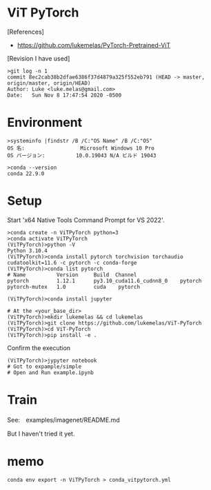 # ViT PyTorch
[References]

- https://github.com/lukemelas/PyTorch-Pretrained-ViT

[Revision I have used]
```
>git log -n 1
commit 8ec2cab38b2dfae6386f37d4879a325f552eb791 (HEAD -> master, origin/master, origin/HEAD)
Author: Luke <luke.melas@gmail.com>
Date:   Sun Nov 8 17:47:54 2020 -0500
```

# Environment
```
>systeminfo |findstr /B /C:"OS Name" /B /C:"OS"
OS 名:                  Microsoft Windows 10 Pro
OS バージョン:          10.0.19043 N/A ビルド 19043

>conda --version
conda 22.9.0
```

# Setup
Start 'x64 Native Tools Command Prompt for VS 2022'.
```
>conda create -n ViTPyTorch python=3
>conda activate ViTPyTorch
(ViTPyTorch)>python -V
Python 3.10.4
(ViTPyTorch)>conda install pytorch torchvision torchaudio cudatoolkit=11.6 -c pytorch -c conda-forge
(ViTPyTorch)>conda list pytorch
# Name          Version     Build  Channel
pytorch         1.12.1      py3.10_cuda11.6_cudnn8_0    pytorch
pytorch-mutex   1.0         cuda    pytorch

(ViTPyTorch)>conda install jupyter

# At the <your_base_dir>
(ViTPyTorch)>mkdir lukemelas && cd lukemelas
(ViTPyTorch)>git clone https://github.com/lukemelas/ViT-PyTorch
(ViTPyTorch)>cd ViT-PyTorch
(ViTPyTorch)>pip install -e .
```

Confirm the execution
```
(ViTPyTorch)>jypyter notebook
# Got to expample/simple
# Open and Run example.ipynb
```

# Train
See:　examples/imagenet/README.md

But I haven't tried it yet.

# memo
```
conda env export -n ViTPyTorch > conda_vitpytorch.yml
```